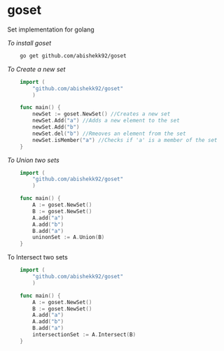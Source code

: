goset
=====

Set implementation for golang

_To install goset_

```bash
    go get github.com/abishekk92/goset
```

_To Create a new set_

```go
    import (
        "github.com/abishekk92/goset"
        )

    func main() {
        newSet := goset.NewSet() //Creates a new set
        newSet.Add("a") //Adds a new element to the set
        newSet.Add("b")
        newSet.del("b") //Rmeoves an element from the set
        newSet.isMember("a") //Checks if 'a' is a member of the set
    }
```


_To Union two sets_

```go
    import (
        "github.com/abishekk92/goset"
        )

    func main() {
        A := goset.NewSet()
        B := goset.NewSet()
        A.add("a")
        A.add("b")
        B.add("a")
        uninonSet := A.Union(B)
    }
```

To Intersect two sets

```go
    import (
        "github.com/abishekk92/goset"
        )

    func main() {
        A := goset.NewSet()
        B := goset.NewSet()
        A.add("a")
        A.add("b")
        B.add("a")
        intersectionSet := A.Intersect(B)
    }
```
